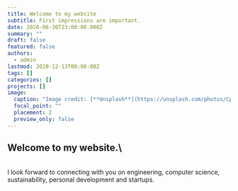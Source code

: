 ```yaml
---
title: Welcome to my website
subtitle: First impressions are important.
date: 2020-06-30T23:00:00.000Z
summary: ""
draft: false
featured: false
authors:
  - admin
lastmod: 2020-12-13T00:00:00Z
tags: []
categories: []
projects: []
image:
  caption: "Image credit: [**Unsplash**](https://unsplash.com/photos/CpkOjOcXdUY)"
  focal_point: ""
  placement: 2
  preview_only: false
---
```

## W﻿elcome to my website.\
\
I﻿ look forward to connecting with you on engineering, computer science, sustainability, personal development and startups.